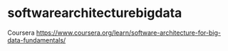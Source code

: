 # softwarearchitecturebigdata


Coursera https://www.coursera.org/learn/software-architecture-for-big-data-fundamentals/
